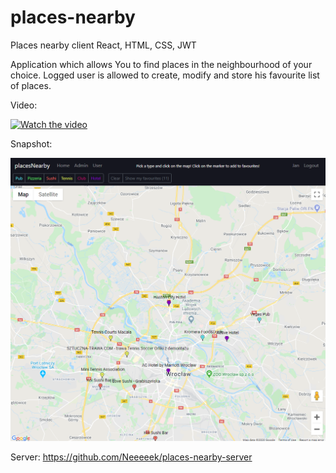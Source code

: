 # places-nearby

Places nearby client React, HTML, CSS, JWT

Application which allows You to find places in the neighbourhood of your choice. Logged user is allowed to create, modify and store his favourite list of places.

Video:

[![Watch the video](https://i.gyazo.com/96a4cd204ec1cf9e62de21e66e838986.png)](https://streamable.com/ab6ph3)

Snapshot:

![Snapshot](https://github.com/Neeeeek/places-nearby/blob/master/snapshots/screen2.PNG)

Server: https://github.com/Neeeeek/places-nearby-server
